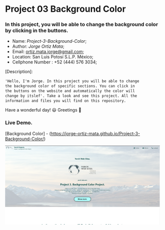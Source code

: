 # Project 03 Background Color
### In this project, you will be able to change the background color by clicking in the buttons.

- Name: *Project-3-Background-Color*;
- Author: *Jorge Ortiz Mata*;
- Email: ortiz.mata.jorge@gmail.com;
- Location: San Luis Potosí S.L.P. México;
- Cellphone Number : +52 (444) 576 3034;

[Description]: 

	'Hello, I'm Jorge. In this project you will be able to change 
	the background color of specific sections. You can click in 
	the buttons on the website and automatically the color will 
	change by itslef'. Take a look and see this project. All the 
	information and files you will find on this repository.

Have a wonderful day! :smiley:
Greetings :love_you_gesture:

### Live Demo.

[Background Color] - (https://jorge-ortiz-mata.github.io/Project-3-Background-Color/)

![](images/ImageWebSite-Project-03-BackgroundColor.PNG)
